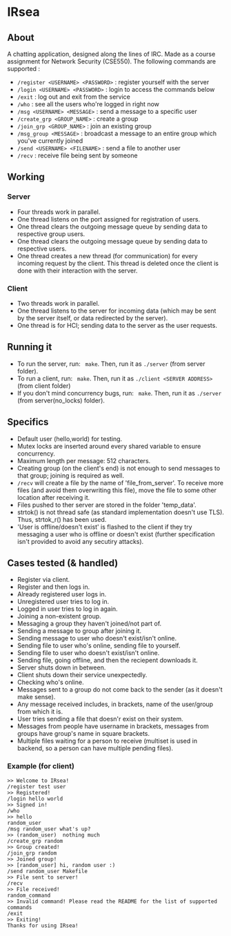 # IRsea

## About

A chatting application, designed along the lines of IRC. Made as a course assignment for Network Security (CSE550).
The following commands are supported :

* `/register <USERNAME> <PASSWORD>` : register yourself with the server
* `/login <USERNAME> <PASSWORD>` : login to access the commands below
* `/exit` : log out and exit from the service
* `/who` : see all the users who're logged in right now
* `/msg <USERNAME> <MESSAGE>` : send a message to a specific user
* `/create_grp <GROUP_NAME>` : create a group
* `/join_grp <GROUP_NAME>` : join an existing group
* `/msg_group <MESSAGE>` : broadcast a message to an entire group which you've currently joined
* `/send <USERNAME> <FILENAME>` : send a file to another user
* `/recv` : receive file being sent by someone

## Working

### Server

* Four threads work in parallel.
* One thread listens on the port assigned for registration of users.
* One thread clears the outgoing message queue by sending data to respective group users.
* One thread clears the outgoing message queue by sending data to respective users.
* One thread creates a new thread (for communication) for every incoming request by the client. This thread is deleted once the client is done with their interaction with the server.


### Client
* Two threads work in parallel.
* One thread listens to the server for incoming data (which may be sent by the server itself, or data redirected by the server).
* One thread is for HCI; sending data to the server as the user requests.


## Running it
* To run the server, run:  ` make`. Then, run it as `./server` (from server folder).
* To run a client, run:  ` make`. Then, run it as `./client <SERVER ADDRESS>` (from client folder)
* If you don't  mind concurrency bugs, run:  ` make`. Then, run it as `./server` (from server(no_locks) folder).


## Specifics
* Default user (hello,world) for testing.
* Mutex locks are inserted around every shared variable to ensure concurrency.
* Maximum length per message: 512 characters.
* Creating group (on the client's end) is not enough to send messages to that group; joining is required as well.
* `/recv` will create a file by the name of 'file_from_server'. To receive more files (and avoid them overwriting this file), move the file to some other location after receiving it.
* Files pushed to ther server are stored in the folder 'temp_data'.
* strtok() is not thread safe (as standard implementation doesn't use TLS). Thus, strtok_r() has been used.
* 'User is offline/doesn't exist' is flashed to the client if they try messaging a user who is offline or doesn't exist (further specification isn't provided to avoid any secutiry attacks).


## Cases tested (& handled)
* Register via client.
* Register and then logs in.
* Already registered user logs in.
* Unregistered user tries to log in.
* Logged in user tries to log in again.
* Joining a non-existent group.
* Messaging a group they haven't joined/not part of.
* Sending a message to group after joining it.
* Sending message to user who doesn't exist/isn't online.
* Sending file to user who's online, sending file to yourself.
* Sending file to user who doesn't exist/isn't online.
* Sending file, going offline, and then the reciepent downloads it.
* Server shuts down in between.
* Client shuts down their service unexpectedly.
* Checking who's online.
* Messages sent to a group do not come back to the sender (as it doesn't make sense).
* Any message received includes, in brackets, name of the user/group from which it is.
* User tries sending a file that doesn'r exist on their system.
* Messages from people have username in brackets, messages from groups have group's name in square brackets.
* Multiple files waiting for a person to receive (multiset is used in backend, so a person can have multiple pending files).


### Example (for client)
```
>> Welcome to IRsea!
/register test user
>> Registered!
/login hello world
>> Signed in!
/who
>> hello
random_user
/msg random_user what's up?
>> (random_user)  nothing much
/create_grp random
>> Group created!
/join_grp random
>> Joined group!
>> [random_user] hi, random user :)
/send random_user Makefile                    
>> File sent to server!
/recv
>> File received!
random_command
>> Invalid command! Please read the README for the list of supported commands
/exit
>> Exiting!
Thanks for using IRsea!

```